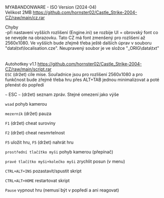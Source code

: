MYABANDONWARE - ISO Version (2024-04)
<br/>
Velikost 2MB https://github.com/hornster02/Castle_Strike-2004-CZ/raw/main/cz.rar

Chyby
<br/>
-při nastavení vyšších rozlišení (Engine.ini) se rozbije UI = obrovský font co se nevejde na obrazovku. Tato CZ má font zmenšený pro rozlišení až 2560x1080. Ve vyšších bude zřejmě třeba ještě dalších úprav v souboru "data\txt\localisation.cze". Neupravený soubor je ve složce "_ORIG\data\txt"
<br/>
<br/>
<br/>
Autohotkey v1.1 https://github.com/hornster02/Castle_Strike-2004-CZ/raw/main/script.rar
<br/>
```ESC``` (držet) cíle mise. Souřadnice jsou pro rozlišení 2560x1080 a pro funkčnost bude zřejmě třeba hru přes ALT+TAB jednou minimalizovat a poté přenést do popředí

```~``` ESC ```~``` (držet) seznam zpráv. Stejné omezení jako výše

```wsad``` pohyb kamerou

```mezerník``` (držet) pauza

```F1``` (držet) cheat suroviny

```F2``` (držet) cheat nesmrtelnost

```F5``` uložit hru, ```F5``` (držet) nahrát hru

```prostřední tlačítko myši``` pohyb kamerou (přepínač)

```pravé tlačítko myši+kolečko myši``` zrychlit posun (v menu)

```CTRL+ALT+INS``` pozastavit/spustit skript

```CTRL+ALT+HOME``` restartovat skript

```Pause``` vypnout hru (nemusí být v popředí a ani reagovat)
